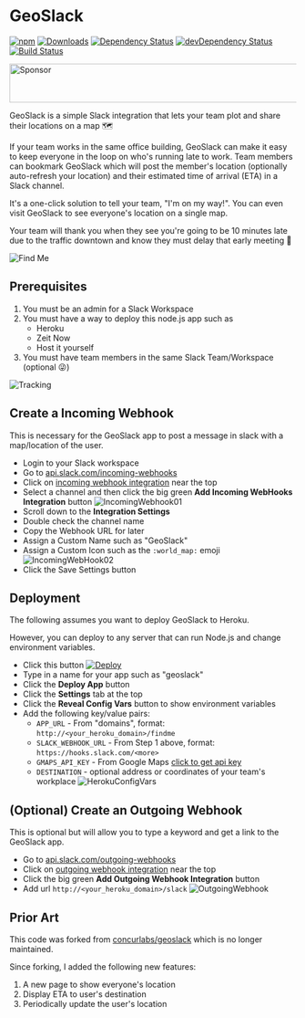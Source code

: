 # GeoSlack

[![npm](https://img.shields.io/npm/v/geoslack.svg)](https://www.npmjs.com/package/geoslack)
[![Downloads](https://img.shields.io/npm/dt/geoslack.svg)](https://www.npmjs.com/package/geoslack)
[![Dependency Status](https://david-dm.org/styfle/geoslack.svg)](https://david-dm.org/styfle/geoslack)
[![devDependency Status](https://david-dm.org/styfle/geoslack/dev-status.svg)](https://david-dm.org/styfle/geoslack#info=devDependencies)
[![Build Status](https://travis-ci.org/styfle/geoslack.svg?branch=master)](https://travis-ci.org/styfle/geoslack)

<a target='_blank' rel='nofollow' href='https://app.codesponsor.io/link/fnqaM5soqgNJruSNFm8pdqUw/styfle/geoslack'>
  <img alt='Sponsor' width='888' height='68' src='https://app.codesponsor.io/embed/fnqaM5soqgNJruSNFm8pdqUw/styfle/geoslack.svg' />
</a>

GeoSlack is a simple Slack integration that lets your team plot and share their locations on a map 🗺

If your team works in the same office building, GeoSlack can make it easy to keep everyone in the loop on who's running late to work. Team members can bookmark GeoSlack which will post the member's location (optionally auto-refresh your location) and their estimated time of arrival (ETA) in a Slack channel.

It's a one-click solution to tell your team, "I'm on my way!". You can even visit GeoSlack to see everyone's location on a single map.

Your team will thank you when they see you're going to be 10 minutes late due to the traffic downtown and know they must delay that early meeting 📅

![Find Me](https://styfle.github.io/geoslack/img/findme.png)

## Prerequisites

1. You must be an admin for a Slack Workspace
2. You must have a way to deploy this node.js app such as
    - Heroku
    - Zeit Now
    - Host it yourself
3. You must have team members in the same Slack Team/Workspace (optional 😜)

![Tracking](https://styfle.github.io/geoslack/img/tracking.png)

## Create a Incoming Webhook

This is necessary for the GeoSlack app to post a message in slack with a map/location of the user.

- Login to your Slack workspace
- Go to [api.slack.com/incoming-webhooks](https://api.slack.com/incoming-webhooks#share_your_incoming_webhook_as_a_slack_app)
- Click on [incoming webhook integration](https://my.slack.com/services/new/incoming-webhook/) near the top
- Select a channel and then click the big green **Add Incoming WebHooks Integration** button
   ![IncomingWebhook01](https://styfle.github.io/geoslack/img/pic2.png)
- Scroll down to the **Integration Settings**
- Double check the channel name
- Copy the Webhook URL for later
- Assign a Custom Name such as "GeoSlack"
- Assign a Custom Icon such as the `:world_map:` emoji
   ![IncomingWebHook02](https://styfle.github.io/geoslack/img/pic3.png)
- Click the Save Settings button

## Deployment

The following assumes you want to deploy GeoSlack to Heroku.

However, you can deploy to any server that can run Node.js and change environment variables.

- Click this button [![Deploy](https://www.herokucdn.com/deploy/button.png)](https://heroku.com/deploy)
- Type in a name for your app such as "geoslack"
- Click the **Deploy App** button
- Click the **Settings** tab at the top
- Click the **Reveal Config Vars** button to show environment variables
- Add the following key/value pairs:
   - `APP_URL` - From "domains", format: `http://<your_heroku_domain>/findme`
   - `SLACK_WEBHOOK_URL` - From Step 1 above, format: `https://hooks.slack.com/<more>`
   - `GMAPS_API_KEY` - From Google Maps [click to get api key](https://developers.google.com/maps/documentation/javascript/get-api-key)
   - `DESTINATION` - optional address or coordinates of your team's workplace
    ![HerokuConfigVars](https://styfle.github.io/geoslack/img/pic4.png)

## (Optional) Create an Outgoing Webhook

This is optional but will allow you to type a keyword and get a link to the GeoSlack app.

- Go to [api.slack.com/outgoing-webhooks](https://api.slack.com/outgoing-webhooks)
- Click on [outgoing webhook integration](https://my.slack.com/services/new/outgoing-webhook) near the top
- Click the big green **Add Outgoing Webhook Integration** button
- Add url `http://<your_heroku_domain>/slack`
    ![OutgoingWebhook](https://styfle.github.io/geoslack/img/pic5.png)

## Prior Art

This code was forked from [concurlabs/geoslack](https://github.com/concurlabs/geoslack) which is no longer maintained.

Since forking, I added the following new features:

1. A new page to show everyone's location
2. Display ETA to user's destination 
3. Periodically update the user's location
